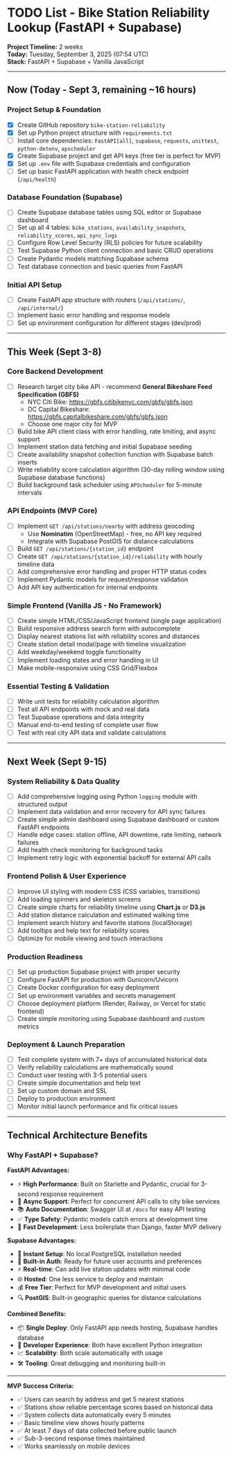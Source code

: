 # TODO List - Bike Station Reliability Lookup (FastAPI + Supabase)

**Project Timeline:** 2 weeks  
**Today:** Tuesday, September 3, 2025 (07:54 UTC)  
**Stack:** FastAPI + Supabase + Vanilla JavaScript

---

## Now (Today - Sept 3, remaining ~16 hours)

### Project Setup & Foundation
- [x] Create GitHub repository `bike-station-reliability` 
- [x] Set up Python project structure with `requirements.txt`
- [ ] Install core dependencies: `FastAPI[all]`, `supabase`, `requests`, `unittest`, `python-dotenv`, `apscheduler`
- [x] Create Supabase project and get API keys (free tier is perfect for MVP)
- [x] Set up `.env` file with Supabase credentials and configuration
- [ ] Set up basic FastAPI application with health check endpoint (`/api/health`)

### Database Foundation (Supabase)
- [ ] Create Supabase database tables using SQL editor or Supabase dashboard
- [ ] Set up all 4 tables: `bike_stations`, `availability_snapshots`, `reliability_scores`, `api_sync_logs`
- [ ] Configure Row Level Security (RLS) policies for future scalability
- [ ] Test Supabase Python client connection and basic CRUD operations
- [ ] Create Pydantic models matching Supabase schema
- [ ] Test database connection and basic queries from FastAPI

### Initial API Setup
- [ ] Create FastAPI app structure with routers (`/api/stations/`, `/api/internal/`)
- [ ] Implement basic error handling and response models
- [ ] Set up environment configuration for different stages (dev/prod)

---

## This Week (Sept 3-8)

### Core Backend Development
- [ ] Research target city bike API - recommend **General Bikeshare Feed Specification (GBFS)** 
  - NYC Citi Bike: https://gbfs.citibikenyc.com/gbfs/gbfs.json
  - DC Capital Bikeshare: https://gbfs.capitalbikeshare.com/gbfs/gbfs.json
  - Choose one major city for MVP
- [ ] Build bike API client class with error handling, rate limiting, and async support
- [ ] Implement station data fetching and initial Supabase seeding
- [ ] Create availability snapshot collection function with Supabase batch inserts
- [ ] Write reliability score calculation algorithm (30-day rolling window using Supabase database functions)
- [ ] Build background task scheduler using `APScheduler` for 5-minute intervals

### API Endpoints (MVP Core)
- [ ] Implement `GET /api/stations/nearby` with address geocoding 
  - Use **Nominatim** (OpenStreetMap) - free, no API key required
  - Integrate with Supabase PostGIS for distance calculations
- [ ] Build `GET /api/stations/{station_id}` endpoint
- [ ] Create `GET /api/stations/{station_id}/reliability` with hourly timeline data
- [ ] Add comprehensive error handling and proper HTTP status codes
- [ ] Implement Pydantic models for request/response validation
- [ ] Add API key authentication for internal endpoints

### Simple Frontend (Vanilla JS - No Framework)
- [ ] Create simple HTML/CSS/JavaScript frontend (single page application)
- [ ] Build responsive address search form with autocomplete
- [ ] Display nearest stations list with reliability scores and distances
- [ ] Create station detail modal/page with timeline visualization
- [ ] Add weekday/weekend toggle functionality
- [ ] Implement loading states and error handling in UI
- [ ] Make mobile-responsive using CSS Grid/Flexbox

### Essential Testing & Validation
- [ ] Write unit tests for reliability calculation algorithm
- [ ] Test all API endpoints with mock and real data
- [ ] Test Supabase operations and data integrity
- [ ] Manual end-to-end testing of complete user flow
- [ ] Test with real city API data and validate calculations

---

## Next Week (Sept 9-15)

### System Reliability & Data Quality
- [ ] Add comprehensive logging using Python `logging` module with structured output
- [ ] Implement data validation and error recovery for API sync failures
- [ ] Create simple admin dashboard using Supabase dashboard or custom FastAPI endpoints
- [ ] Handle edge cases: station offline, API downtime, rate limiting, network failures
- [ ] Add health check monitoring for background tasks
- [ ] Implement retry logic with exponential backoff for external API calls

### Frontend Polish & User Experience
- [ ] Improve UI styling with modern CSS (CSS variables, transitions)
- [ ] Add loading spinners and skeleton screens
- [ ] Create simple charts for reliability timeline using **Chart.js** or **D3.js**
- [ ] Add station distance calculation and estimated walking time
- [ ] Implement search history and favorite stations (localStorage)
- [ ] Add tooltips and help text for reliability scores
- [ ] Optimize for mobile viewing and touch interactions

### Production Readiness
- [ ] Set up production Supabase project with proper security
- [ ] Configure FastAPI for production with Gunicorn/Uvicorn
- [ ] Create Docker configuration for easy deployment
- [ ] Set up environment variables and secrets management
- [ ] Choose deployment platform (Render, Railway, or Vercel for static frontend)
- [ ] Create simple monitoring using Supabase dashboard and custom metrics

### Deployment & Launch Preparation
- [ ] Test complete system with 7+ days of accumulated historical data
- [ ] Verify reliability calculations are mathematically sound
- [ ] Conduct user testing with 3-5 potential users
- [ ] Create simple documentation and help text
- [ ] Set up custom domain and SSL
- [ ] Deploy to production environment
- [ ] Monitor initial launch performance and fix critical issues

---

## Technical Architecture Benefits

### Why FastAPI + Supabase?

**FastAPI Advantages:**
- ⚡ **High Performance**: Built on Starlette and Pydantic, crucial for 3-second response requirement
- 🔄 **Async Support**: Perfect for concurrent API calls to city bike services
- 📚 **Auto Documentation**: Swagger UI at `/docs` for easy API testing
- ✅ **Type Safety**: Pydantic models catch errors at development time
- 🚀 **Fast Development**: Less boilerplate than Django, faster MVP delivery

**Supabase Advantages:**
- 🎯 **Instant Setup**: No local PostgreSQL installation needed
- 🔐 **Built-in Auth**: Ready for future user accounts and preferences
- ⚡ **Real-time**: Can add live station updates with minimal code
- 🌐 **Hosted**: One less service to deploy and maintain
- 💰 **Free Tier**: Perfect for MVP development and initial users
- 🔍 **PostGIS**: Built-in geographic queries for distance calculations

**Combined Benefits:**
- 📦 **Single Deploy**: Only FastAPI app needs hosting, Supabase handles database
- 🔧 **Developer Experience**: Both have excellent Python integration
- 📈 **Scalability**: Both scale automatically with usage
- 🛠️ **Tooling**: Great debugging and monitoring built-in

---

**MVP Success Criteria:**
- ✅ Users can search by address and get 5 nearest stations
- ✅ Stations show reliable percentage scores based on historical data  
- ✅ System collects data automatically every 5 minutes
- ✅ Basic timeline view shows hourly patterns
- ✅ At least 7 days of data collected before public launch
- ✅ Sub-3-second response times maintained
- ✅ Works seamlessly on mobile devices

